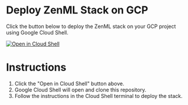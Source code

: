 # Deploy ZenML Stack on GCP

Click the button below to deploy the ZenML stack on your GCP project using Google Cloud Shell.

[![Open in Cloud Shell](https://gstatic.com/cloudssh/images/open-btn.svg)](https://ssh.cloud.google.com/cloudshell/editor?cloudshell_git_repo=https://github.com/zenml-io/zenml&cloudshell_working_dir=infra&cloudshell_open_in_editor=gcp-gar-gcs-vertex.yaml&cloudshell_print=gcp-gar-gcs-vertex.txt&cloudshell_git_branch=feature/prd-482-one-click-stacks)

# Instructions

1. Click the "Open in Cloud Shell" button above.
2. Google Cloud Shell will open and clone this repository.
3. Follow the instructions in the Cloud Shell terminal to deploy the stack.
